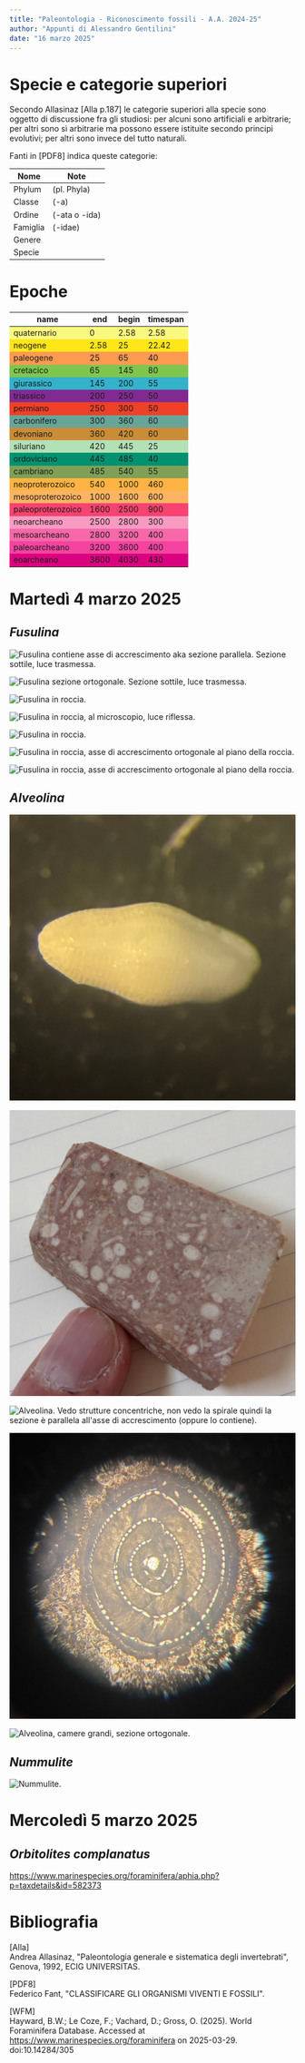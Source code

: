 ```yaml
---
title: "Paleontologia - Riconoscimento fossili - A.A. 2024-25"
author: "Appunti di Alessandro Gentilini"
date: "16 marzo 2025"
---
```


# Specie e categorie superiori

Secondo Allasinaz [Alla p.187] le categorie superiori alla specie sono oggetto di discussione fra gli studiosi: per alcuni sono artificiali  e arbitrarie; per altri sono sì arbitrarie ma possono essere istituite secondo principi evolutivi; per altri sono invece del tutto naturali. 

Fanti in [PDF8] indica queste categorie:

|Nome|Note|
|----|----|
|Phylum|(pl. Phyla)|
|Classe|(-a)|
|Ordine|(-ata o -ida)|
|Famiglia|(-idae)|
|Genere||
|Specie||

# Epoche


<table id="T_4778f">
  <thead>
    <tr>
      <th>name</th>
      <th>end</th>
      <th>begin</th>
      <th>timespan</th>
    </tr>
  </thead>
  <tbody>
<tr style='background-color: #F9F97F;'><td>quaternario</td><td>0</td><td>2.58</td><td>2.58</td></tr>
<tr style='background-color: #FFE619;'><td>neogene</td><td>2.58</td><td>25</td><td>22.42</td></tr>
<tr style='background-color: #FD9A52;'><td>paleogene</td><td>25</td><td>65</td><td>40</td></tr>
<tr style='background-color: #7FC64E;'><td>cretacico</td><td>65</td><td>145</td><td>80</td></tr>
<tr style='background-color: #34B2C9;'><td>giurassico</td><td>145</td><td>200</td><td>55</td></tr>
<tr style='background-color: #812B92;'><td>triassico</td><td>200</td><td>250</td><td>50</td></tr>
<tr style='background-color: #F04028;'><td>permiano</td><td>250</td><td>300</td><td>50</td></tr>
<tr style='background-color: #67A599;'><td>carbonifero</td><td>300</td><td>360</td><td>60</td></tr>
<tr style='background-color: #CB8C37;'><td>devoniano</td><td>360</td><td>420</td><td>60</td></tr>
<tr style='background-color: #B3E1B6;'><td>siluriano</td><td>420</td><td>445</td><td>25</td></tr>
<tr style='background-color: #009270;'><td>ordoviciano</td><td>445</td><td>485</td><td>40</td></tr>
<tr style='background-color: #7FA056;'><td>cambriano</td><td>485</td><td>540</td><td>55</td></tr>
<tr style='background-color: #FEB342;'><td>neoproterozoico</td><td>540</td><td>1000</td><td>460</td></tr>
<tr style='background-color: #FDB462;'><td>mesoproterozoico</td><td>1000</td><td>1600</td><td>600</td></tr>
<tr style='background-color: #F74370;'><td>paleoproterozoico</td><td>1600</td><td>2500</td><td>900</td></tr>
<tr style='background-color: #F99BC1;'><td>neoarcheano</td><td>2500</td><td>2800</td><td>300</td></tr>
<tr style='background-color: #F768A9;'><td>mesoarcheano</td><td>2800</td><td>3200</td><td>400</td></tr>
<tr style='background-color: #F4449F;'><td>paleoarcheano</td><td>3200</td><td>3600</td><td>400</td></tr>
<tr style='background-color: #DA037F;'><td>eoarcheano</td><td>3600</td><td>4030</td><td>430</td></tr>
  </tbody>
</table>



# Martedì 4 marzo 2025

## _Fusulina_

![Fusulina contiene asse di accrescimento aka sezione parallela. Sezione sottile, luce trasmessa.](2025-03-04/fusulina-contiene_asse_accrescimento.jpg)

![Fusulina sezione ortogonale. Sezione sottile, luce trasmessa.](2025-03-04/fusulina-sezione_ortogonale.jpg)

![Fusulina in roccia.](2025-03-04/fusulina-in_roccia.jpg)

![Fusulina in roccia, al microscopio, luce riflessa.](2025-03-04/fusulina-in_roccia_ingrandita.jpg)

![Fusulina in roccia.](2025-03-04/fusulina-in_roccia_2.jpg)

![Fusulina in roccia, asse di accrescimento ortogonale al piano della roccia.](2025-03-04/fusulina-in_roccia_asse_di_accrescimento_ortogonale_alla_roccia.jpg)

![Fusulina in roccia, asse di accrescimento ortogonale al piano della roccia.](2025-03-04/fusulina-in_roccia_asse_di_accrescimento_ortogonale_alla_roccia_2.jpg)

## _Alveolina_

![Alveolina in slide.](2025-03-04/alveolina.jpg)

![Alveolina in roccia.](2025-03-04/alveolina-in_roccia.jpg)

![Alveolina. Vedo strutture concentriche, non vedo la spirale quindi la sezione è parallela all'asse di accrescimento (oppure lo contiene).](2025-03-04/alveolina-sezione_contiene_asse_accrescimento.jpg)

![Alveolina. La sezione è ortogonale all'asse accrescimento perché si vede la spirale. È una specie particolare che è poco diffusa. Ha molto guscio che è la parte scura dell'immagine.](2025-03-04/alveolina-poco_diffusa.jpg)

![Alveolina, camere grandi, sezione ortogonale.](2025-03-04/alveolina-sezione_ortogonale.jpg)

## _Nummulite_

![Nummulite.](2025-03-04/nummulite.jpg)

# Mercoledì 5 marzo 2025

## _Orbitolites complanatus_



https://www.marinespecies.org/foraminifera/aphia.php?p=taxdetails&id=582373


# Bibliografia

[Alla]  
Andrea Allasinaz, "Paleontologia generale e sistematica degli invertebrati", Genova, 1992, ECIG UNIVERSITAS.

[PDF8]  
Federico Fant, "CLASSIFICARE GLI ORGANISMI VIVENTI E FOSSILI".

[WFM]  
Hayward, B.W.; Le Coze, F.; Vachard, D.; Gross, O. (2025). World Foraminifera Database. Accessed at https://www.marinespecies.org/foraminifera on 2025-03-29. doi:10.14284/305
